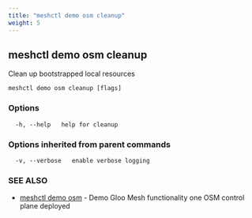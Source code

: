 ```yaml
---
title: "meshctl demo osm cleanup"
weight: 5
---
```

## meshctl demo osm cleanup

Clean up bootstrapped local resources

```
meshctl demo osm cleanup [flags]
```

### Options

```
  -h, --help   help for cleanup
```

### Options inherited from parent commands

```
  -v, --verbose   enable verbose logging
```

### SEE ALSO

* [meshctl demo osm](../meshctl_demo_osm)	 - Demo Gloo Mesh functionality one OSM control plane deployed

